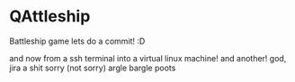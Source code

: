 # QAttleship
Battleship game
lets do a commit! :D

and now from a ssh terminal into a virtual linux machine!
and another!
god, jira a shit
sorry (not sorry)
argle bargle
poots